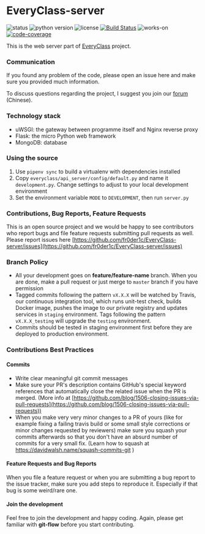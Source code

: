 # EveryClass-server

![status](https://img.shields.io/badge/status-stable-green.svg)
![python version](https://img.shields.io/badge/python-3.7-blue.svg)
![license](https://img.shields.io/badge/license-MPL_2.0-orange.svg)
[![Build Status](https://travis-ci.org/fr0der1c/EveryClass-server.svg?branch=develop)](https://travis-ci.org/fr0der1c/EveryClass-server)
![works-on](https://img.shields.io/badge/works%20on-my%20computer-brightgreen.svg)
[![code-coverage](https://codecov.io/gh/fr0der1c/EveryClass-server/branch/master/graph/badge.svg)](https://codecov.io/gh/fr0der1c/EveryClass-server)

This is the web server part of [EveryClass](https://github.com/fr0der1c/EveryClass) project.


### Communication

If you found any problem of the code, please open an issue here and make sure you provided much information.

To discuss questions regarding the project, I suggest you join our [forum](https://base.admirable.one/c/everyclass) (Chinese).


### Technology stack

- uWSGI: the gateway between programme itself and Nginx reverse proxy
- Flask: the micro Python web framework
- MongoDB: database


### Using the source

1. Use ``pipenv sync`` to build a virtualenv with dependencies installed
2. Copy `everyclass/api_server/config/default.py` and name it `development.py`. Change settings to adjust to your local development environment
4. Set the environment variable `MODE` to `DEVELOPMENT`, then run `server.py`

### Contributions, Bug Reports, Feature Requests

This is an open source project and we would be happy to see contributors who report bugs and file feature requests submitting pull requests as well. Please report issues here [https://github.com/fr0der1c/EveryClass-server/issues](https://github.com/fr0der1c/EveryClass-server/issues)

### Branch Policy

- All your development goes on **feature/feature-name** branch. When you are done, make a pull request or just merge to `master` branch if you have permission
- Tagged commits following the pattern `vX.X.X` will be watched by Travis, our continuous integration tool, which runs unit-test check, builds Docker image, pushes the image to our private registry and updates services in `staging` environment. Tags following the pattern `vX.X.X_testing` will upgrade the `testing` environment.
- Commits should be tested in staging environment first before they are deployed to production environment.


### Contributions Best Practices
#### Commits

- Write clear meaningful git commit messages
- Make sure your PR's description contains GitHub's special keyword references that automatically close the related issue when the PR is merged. (More info at  [https://github.com/blog/1506-closing-issues-via-pull-requests](https://github.com/blog/1506-closing-issues-via-pull-requests))
- When you make very very minor changes to a PR of yours (like for example fixing a failing travis build or some small style corrections or minor changes requested by reviewers) make sure you squash your commits afterwards so that you don't have an absurd number of commits for a very small fix. (Learn how to squash at https://davidwalsh.name/squash-commits-git )


#### Feature Requests and Bug Reports

When you file a feature request or when you are submitting a bug report to the issue tracker, make sure you add steps to reproduce it. Especially if that bug is some weird/rare one.

#### Join the development

Feel free to join the development and happy coding. Again, please get familiar with **git-flow** before you start contributing.